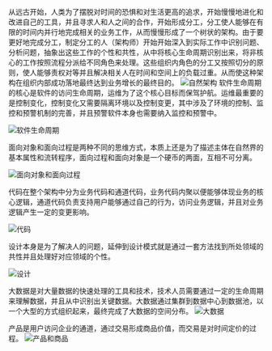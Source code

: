 从远古开始，人类为了摆脱对时间的恐惧和对生活更高的追求，开始慢慢地进化和改进自己的工具，并且寻求人和人之间的合作，开始形成分工，分工使人能够在有限的时间内并行地完成相关的业务工作，从而慢慢形成了一个树状的架构。由于要更好地完成分工，制定分工的人（架构师）开始开始深入到实际工作中识别问题、分析问题，抽象出这些工作的个性和共性，从中将核心生命周期识别出来，将非核心的工作按照流程分派给不同角色来处理。这些组织内角色的分工又按照切分的原则，使人能够责权对等并且解决相关人在时间和空间上的负载过重。从而使这种架构在组织内部成功落地最终达到业务增长的最终目的。
![自然架构](https://github.com/ftvbftvbq/ftvbftvbq.github.io/blob/master/images/%E8%87%AA%E7%84%B6%E6%9E%B6%E6%9E%84.png)
软件生命周期的核心是软件的访问生命周期，运维为了这个核心目标而保驾护航。运维最重要的是控制变化，控制变化又需要隔离环境以及控制变更，其中涉及了环境的控制、监控和预警机制的完善，并且预警软件本身也需要纳入监控和预警中。

![软件生命周期](https://github.com/ftvbftvbq/ftvbftvbq.github.io/blob/master/images/%E8%BD%AF%E4%BB%B6%E7%94%9F%E5%91%BD%E5%91%A8%E6%9C%9F.png)

面向对象和面向过程是两种不同的思维方式，本质上还是为了描述主体在自然界的基本属性和流转程序，面向过程和面向对象是一个硬币的两面，互相不可分离。

![面向对象和面向过程](https://github.com/ftvbftvbq/ftvbftvbq.github.io/blob/master/images/%E9%9D%A2%E5%90%91%E5%AF%B9%E8%B1%A1%E5%92%8C%E9%9D%A2%E5%90%91%E8%BF%87%E7%A8%8B.png)

代码在整个架构中分为业务代码和通道代码，业务代码内聚以便能够体现业务的核心逻辑，通道代码负责支持用户能够通过自己的行为，访问业务逻辑，并且对业务逻辑产生一定的变更影响。

![代码](https://github.com/ftvbftvbq/ftvbftvbq.github.io/blob/master/images/%E4%BB%A3%E7%A0%81.png)

设计本身是为了解决人的问题，延伸到设计模式就是通过一套方法找到所处领域的共性并且处理好对应领域的个性。

![设计](https://github.com/ftvbftvbq/ftvbftvbq.github.io/blob/master/images/%E8%AE%BE%E8%AE%A1.png)

大数据是对大量数据的快速处理的工具和技术，技术人员需要通过一定的生命周期来理解数据，并且从中识别出关键数据。大数据通过集群到数据中心到数据池，以一个大型的方式组织起来，最终完成了大数据的空间分布。
![大数据](https://github.com/ftvbftvbq/ftvbftvbq.github.io/blob/master/images/%E5%A4%A7%E6%95%B0%E6%8D%AE.png)

产品是用户访问企业的通道，通过交易形成商品价值，而交易是对时间定价的过程。
![产品和商品](https://github.com/ftvbftvbq/ftvbftvbq.github.io/blob/master/images/%E4%BA%A7%E5%93%81%E5%92%8C%E5%95%86%E5%93%81.png)
